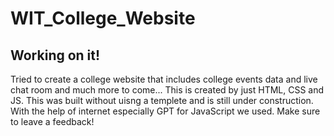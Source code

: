 # WIT_College_Website
## Working on it!
Tried to create a college website that includes college events data and live chat room and much more to come...
This is created by just HTML, CSS and JS.
This was built without uisng a templete and is still under construction. With the help of internet especially GPT for JavaScript we used.
Make sure to leave a feedback!
